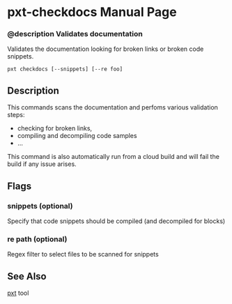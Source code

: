 # pxt-checkdocs Manual Page

### @description Validates documentation

Validates the documentation looking for broken links or broken code snippets.

```
pxt checkdocs [--snippets] [--re foo]
```

## Description

This commands scans the documentation and perfoms various validation steps:
* checking for broken links,
* compiling and decompiling code samples
* ...

This command is also automatically run from a cloud build and will fail the build if any issue arises.

## Flags

### snippets (optional)

Specify that code snippets should be compiled (and decompiled for blocks)

### re path (optional)

Regex filter to select files to be scanned for snippets

## See Also

[pxt](/cli) tool
